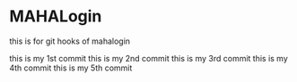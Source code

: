 # MAHALogin
this is for git hooks  of mahalogin

this is my 1st commit
this is my 2nd commit
this is my 3rd commit
this is my 4th commit
this is my 5th commit

